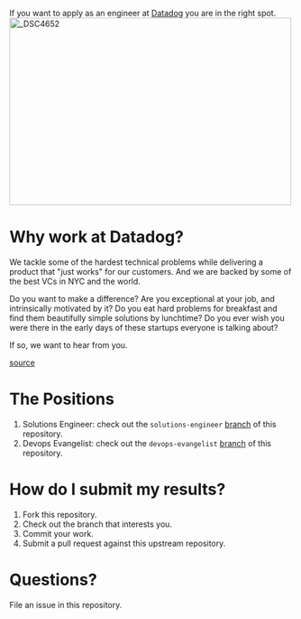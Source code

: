If you want to apply as an engineer at [Datadog](http://datadog.com) you are in the right spot. 
<a href="http://www.flickr.com/photos/alq666/10125225186/" title="The view from our roofdeck">
<img src="http://farm6.staticflickr.com/5497/10125225186_825bfdb929.jpg" width="500" height="332" alt="_DSC4652"></a>

# Why work at Datadog?

We tackle some of the hardest technical problems while delivering a product that "just works" for our customers. And we are backed by some of the best VCs in NYC and the world.

Do you want to make a difference? Are you exceptional at your job, and intrinsically motivated by it? Do you eat hard problems for breakfast and find them beautifully simple solutions by lunchtime? Do you ever wish you were there in the early days of these startups everyone is talking about?

If so, we want to hear from you.

[source](http://jobs.datadoghq.com/)

# The Positions

1. Solutions Engineer: check out the `solutions-engineer` [branch](https://github.com/DataDog/hiring-engineers/tree/solutions-engineer) of this repository.
2. Devops Evangelist: check out the `devops-evangelist` [branch](https://github.com/DataDog/hiring-engineers/tree/devops-evangelist) of this repository.


# How do I submit my results?

1. Fork this repository.
2. Check out the branch that interests you.
3. Commit your work.
4. Submit a pull request against this upstream repository.

# Questions?
File an issue in this repository.
